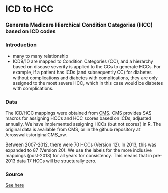 # ICD to HCC

### Generate Medicare Hierchical Condition Categories (HCC) based on ICD codes

### Introduction
- many to many relationship
- ICD9/10 are mapped to Condition Categories (CC), and a hierarchy based on disease severity is applied to the CCs to generate HCCs. For example, if a patient has ICDs (and subsequently CC) for diabetes without complications and diabetes with complications, they are only assigned to the most severe HCC, which in this case would be diabetes with complications.

### Data
The ICD/HCC mappings were obtained from [CMS](https://www.cms.gov/Medicare/Health-Plans/MedicareAdvtgSpecRateStats/Risk-Adjustors.html). CMS provides SAS macros for assigning HCCs and HCC scores based on ICDs, adjusted annually. We have implemented assigning HCCs (but not scores) in R. The original data is available from CMS, or in the github repository at /crosswalks/originalCMS_xw.

Between 2007-2012, there were 70 HCCs (Version 12). In 2013, this was expanded to 87 (Version 20). We use the labels for the more inclusive mappings (post-2013) for all years for consistency. This means that in pre-2013 data 17 HCCs will be structurally zero. 

### Source
[See here](http://htmlpreview.github.io/?https://github.com/anobel/icdtohcc/blob/master/icdtohcc.html)
